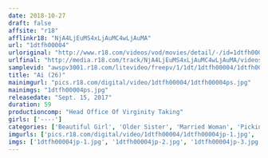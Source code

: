 ```yaml
---
date: 2018-10-27
draft: false
affsite: "r18"
afflinkr18: "NjA4LjEuMS4xLjAuMC4wLjAuMA"
url: "1dtfh00004"
urloriginal: "http://www.r18.com/videos/vod/movies/detail/-/id=1dtfh00004"
urlfinal: "http://media.r18.com/track/NjA4LjEuMS4xLjAuMC4wLjAuMA/videos/vod/movies/detail/-/id=1dtfh00004"
samplevid: "awspv3001.r18.com/litevideo/freepv/1/1dt/1dtfh00004/1dtfh00004_dmb_w.mp4"
title: "Ai (26)"
mainimgurl: "pics.r18.com/digital/video/1dtfh00004/1dtfh00004ps.jpg"
mainimgs: "1dtfh00004ps.jpg"
releasedate: "Sept. 15, 2017"
duration: 59
productioncomp: "Head Office Of Virginity Taking"
girls: ['----']
categories: ['Beautiful Girl', 'Older Sister', 'Married Woman', 'Picking Up Girls', 'Cherry Boy', 'Hi-Def']
imgurls: ['pics.r18.com/digital/video/1dtfh00004/1dtfh00004jp-1.jpg', 'pics.r18.com/digital/video/1dtfh00004/1dtfh00004jp-2.jpg', 'pics.r18.com/digital/video/1dtfh00004/1dtfh00004jp-3.jpg', 'pics.r18.com/digital/video/1dtfh00004/1dtfh00004jp-4.jpg', 'pics.r18.com/digital/video/1dtfh00004/1dtfh00004jp-5.jpg', 'pics.r18.com/digital/video/1dtfh00004/1dtfh00004jp-6.jpg', 'pics.r18.com/digital/video/1dtfh00004/1dtfh00004jp-7.jpg', 'pics.r18.com/digital/video/1dtfh00004/1dtfh00004jp-8.jpg', 'pics.r18.com/digital/video/1dtfh00004/1dtfh00004jp-9.jpg', 'pics.r18.com/digital/video/1dtfh00004/1dtfh00004jp-10.jpg', 'pics.r18.com/digital/video/1dtfh00004/1dtfh00004jp-11.jpg', 'pics.r18.com/digital/video/1dtfh00004/1dtfh00004jp-12.jpg', 'pics.r18.com/digital/video/1dtfh00004/1dtfh00004jp-13.jpg', 'pics.r18.com/digital/video/1dtfh00004/1dtfh00004jp-14.jpg', 'pics.r18.com/digital/video/1dtfh00004/1dtfh00004jp-15.jpg', 'pics.r18.com/digital/video/1dtfh00004/1dtfh00004jp-16.jpg', 'pics.r18.com/digital/video/1dtfh00004/1dtfh00004jp-17.jpg', 'pics.r18.com/digital/video/1dtfh00004/1dtfh00004jp-18.jpg', 'pics.r18.com/digital/video/1dtfh00004/1dtfh00004jp-19.jpg', 'pics.r18.com/digital/video/1dtfh00004/1dtfh00004jp-20.jpg']
imgs: ['1dtfh00004jp-1.jpg', '1dtfh00004jp-2.jpg', '1dtfh00004jp-3.jpg', '1dtfh00004jp-4.jpg', '1dtfh00004jp-5.jpg', '1dtfh00004jp-6.jpg', '1dtfh00004jp-7.jpg', '1dtfh00004jp-8.jpg', '1dtfh00004jp-9.jpg', '1dtfh00004jp-10.jpg', '1dtfh00004jp-11.jpg', '1dtfh00004jp-12.jpg', '1dtfh00004jp-13.jpg', '1dtfh00004jp-14.jpg', '1dtfh00004jp-15.jpg', '1dtfh00004jp-16.jpg', '1dtfh00004jp-17.jpg', '1dtfh00004jp-18.jpg', '1dtfh00004jp-19.jpg', '1dtfh00004jp-20.jpg']
---
```


